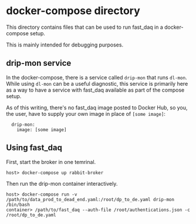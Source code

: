 # docker-compose directory

This directory contains files that can be used to run fast_daq in a docker-compose setup.  

This is mainly intended for debugging purposes.

## drip-mon service

In the docker-compose, there is a service called `drip-mon` that runs `dl-mon`.  
While using `dl-mon` can be a useful diagnostic, this service is primarily here 
as a way to have a service with fast_daq available as part of the compose setup.

As of this writing, there's no fast_daq image posted to Docker Hub, 
so you, the user, have to supply your own image in place of `[some image]`:

```
  drip-mon:
    image: [some image]
```

## Using fast_daq

First, start the broker in one temrinal.
```
host> docker-compose up rabbit-broker
```

Then run the drip-mon container interactively.
```
host> docker-compose run -v /path/to/data_prod_to_dead_end.yaml:/root/dp_to_de.yaml drip-mon /bin/bash
container> /path/to/fast_daq --auth-file /root/authentications.json -c /root/dp_to_de.yaml
```

